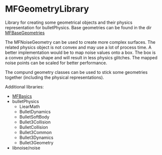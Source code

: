 # MFGeometryLibrary
Library for creating some geometrical objects and their physics representation for bulletPhysics.
Base geometries can be found in the dir [MFBaseGeometries](https://github.com/etkmichi/MFGeometryLibrary/tree/main/MFGeometryLibrary/MFBaseGeometries)

The MFNoiseGeometry can be used to create more complex surfaces. The related physics object is not convex and may use a lot of process time. A better implementation would be to map noise values onto a box. The box is a convex physics shape and will result in less physics glitches. The mapped noise points can be scaled for better performance.

The compund geometry classes can be used to stick some geometries together (including the physical representations).


Additional libraries:<br>
  * [MFBasics](https://github.com/etkmichi/MFBasics)
  * bulletPhysics
    * LiearMath
    * BulletDynamics
    * BulletSoftBody
    * Bullet3Collision
    * BulletCollision
    * Bullet3Common
    * Bullet3Dynamics
    * Bullet3Geometry
  * libnoise/noise
